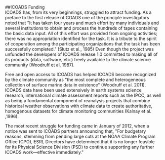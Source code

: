 ##ICOADS Funding
<br>
ICOADS has, from its very beginnings, struggled to attract funding. As a preface to the first release of COADS one of the principle investigators noted that "It has taken four years and much effort by many individuals and several institutions to obtain and process the hundreds of tapes containing the basic data input. All of this effort was provided from ongoing activities; there was no appropriation identified for the task. It is a tribute to the spirit of cooperation among the participating organizations that the task has been successfully completed." (Slutz et al., 1985) Even though the project was unfunded the developers of ICOADS release 1.0 committed to making all of its products (data, software, etc.) freely available to the climate science community (Woodruff et al, 1987). 

Free and open access to ICOADS has helped ICOADS become recognized by the climate community as  "the most complete and heterogeneous collection of surface marine data in existence" (Woodruff et al. 2011). ICOADS data have been used extensively in earth systems science research, international climate assessment reports such as the IPCC, as well as being a fundamental component of reanalysis projects that combine historical weather observations with climate data to create authoritative, homogenous datasets for climate monitoring communities (Kalnay et al. ,1996).

The most recent struggle for funding came in January of 2012, when a notice was sent to ICOADS partners announcing that, "For budgetary reasons, stemming from pending large cuts at the NOAA Climate Program Office (CPO), ESRL Directors have determined that it is no longer feasible for its Physical Science Division (PSD) to continue supporting any further ICOADS work—effective immediately." 
